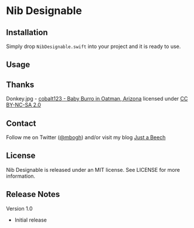 Nib Designable
=============

## Installation

Simply drop `NibDesignable.swift` into your project and it is ready to use.

## Usage



## Thanks

Donkey.jpg - [cobalt123 - Baby Burro in Oatman, Arizona](https://flic.kr/p/Gk2KR) licensed under [CC BY-NC-SA 2.0](https://creativecommons.org/licenses/by-nc-sa/2.0/)

## Contact

Follow me on Twitter ([@mbogh](https://twitter.com/mbogh)) and/or visit my blog [Just a Beech](http://justabeech.com)

## License

Nib Designable is released under an MIT license. See LICENSE for more information.

## Release Notes

Version 1.0

- Initial release
